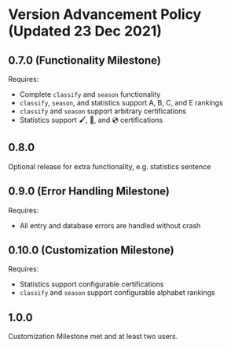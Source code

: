 # Version Advancement Policy (Updated 23 Dec 2021)

## 0.7.0 (Functionality Milestone)

Requires:

* Complete `classify` and `season` functionality
* `classify`, `season`, and statistics support A, B, C, and E rankings
* `classify` and `season` support arbitrary certifications
* Statistics support 🖌, 🔂, and 💿 certifications

## 0.8.0

Optional release for extra functionality, e.g. statistics sentence

## 0.9.0 (Error Handling Milestone)

Requires:

* All entry and database errors are handled without crash

## 0.10.0 (Customization Milestone)
Requires:

* Statistics support configurable certifications
* `classify` and `season` support configurable alphabet rankings

## 1.0.0

Customization Milestone met and at least two users.

